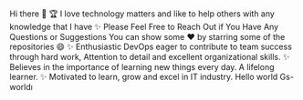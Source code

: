 Hi there 👋
🏆 I love technology matters and like to help others with any knowledge that I have
✨ Please Feel Free to Reach Out if You Have Any Questions or Suggestions
You can show some ❤️   by starring some of the repositories 😄
✨ Enthusiastic DevOps eager to contribute to team success through hard work,
Attention to detail and excellent organizational skills.
✨ Believes in the importance of learning new things every day.
A lifelong learner.
✨ Motivated to learn, grow and excel in IT industry.
Hello world Gs-worldı
